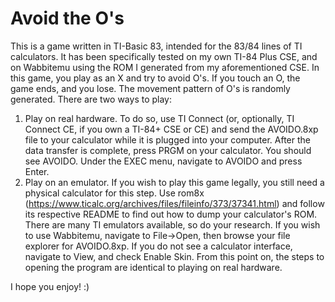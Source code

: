 # Avoid the O's
This is a game written in TI-Basic 83, intended for the 83/84 lines of TI calculators. It has been specifically tested on my own TI-84 Plus CSE, and on Wabbitemu using the ROM I generated from my aforementioned CSE. 
In this game, you play as an X and try to avoid O's. If you touch an O, the game ends, and you lose.
The movement pattern of O's is randomly generated.
There are two ways to play: 
1. Play on real hardware. To do so, use TI Connect (or, optionally, TI Connect CE, if you own a TI-84+ CSE or CE) and send the AVOIDO.8xp file to your calculator while it is plugged into your computer. After the data transfer is complete, press PRGM on your calculator. You should see AVOIDO. Under the EXEC menu, navigate to AVOIDO and press Enter.
2. Play on an emulator. If you wish to play this game legally, you still need a physical calculator for this step. Use rom8x (https://www.ticalc.org/archives/files/fileinfo/373/37341.html) and follow its respective README to find out how to dump your calculator's ROM. There are many TI emulators available, so do your research. If you wish to use Wabbitemu, navigate to File->Open, then browse your file explorer for AVOIDO.8xp. If you do not see a calculator interface, navigate to View, and check Enable Skin. From this point on, the steps to opening the program are identical to playing on real hardware. 

I hope you enjoy! :)
